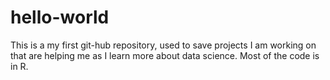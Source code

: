 # hello-world
This is a my first git-hub repository, used to save projects I am working on that are helping me as I learn more about data science. Most of the code is in R. 
